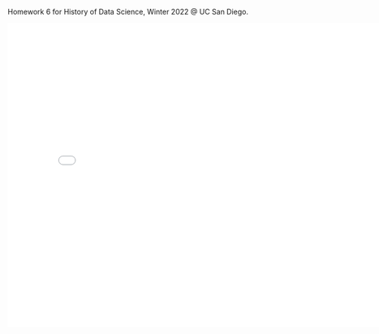 Homework 6 for History of Data Science, Winter 2022 @ UC San Diego.

<iframe src='./snow-map.html' width=800 height=600 frameBorder=0></iframe>